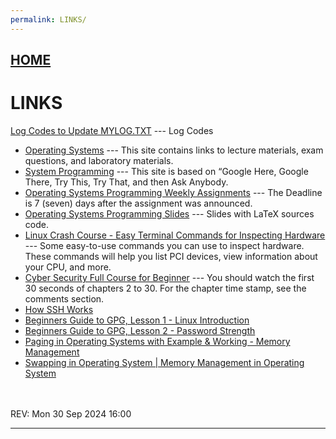 ```yaml
---
permalink: LINKS/
---
```


## [HOME](../)

# LINKS

[Log Codes to Update MYLOG.TXT](https://osp4diss.vlsm.org/ETC/logCodes.txt) --- Log Codes



* [Operating Systems](https://os.vlsm.org/) ---
  This site contains links to lecture materials, exam questions, and laboratory materials.
* [System Programming](https://sp.vlsm.org/) ---
  This site is based on “Google Here, Google There, Try This, Try That, and then Ask Anybody.
* [Operating Systems Programming Weekly Assignments](https://demos.vlsm.org/) ---
  The Deadline is 7 (seven) days after the assignment was announced.
* [Operating Systems Programming Slides](https://docos.vlsm.org/) ---
  Slides with LaTeX sources code.
* [Linux Crash Course - Easy Terminal Commands for Inspecting Hardware](https://youtu.be/oGyJr-iUwt8?si=59V2boc0XfmlFekg) ---
Some easy-to-use commands you can use to inspect hardware. 
These commands will help you list PCI devices, view information about your CPU, and more.
* [Cyber Security Full Course for Beginner](https://www.youtube.com/watch?v=U_P23SqJaDc&feature=youtu.be&themeRefresh=1) ---
You should watch the first 30 seconds of chapters 2 to 30. For the chapter time stamp, see the comments section.
* [How SSH Works](https://youtu.be/5JvLV2-ngCI?si=GZ03aY7_U81TlatZ)
* [Beginners Guide to GPG, Lesson 1 - Linux Introduction](https://youtu.be/AZZ9THLkNgY?si=UnzgzSgR5_H-Og3W)
* [Beginners Guide to GPG, Lesson 2 - Password Strength](https://youtu.be/o_v6bIpwc70?si=4Mzsa-pksKGomx8M)
* [Paging in Operating Systems with Example & Working - Memory Management](https://youtu.be/pJ6qrCB8pDw?si=xykrCASpOuiA6kuM)
* [Swapping in Operating System | Memory Management in Operating System](https://youtu.be/nIFCSSZ3MLA?si=lhBcZ2aowhDyUZCg)





<br>
<br>
REV: Mon 30 Sep 2024 16:00
<hr>
